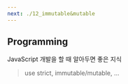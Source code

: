 ```yaml
---
next: ./12_immutable&mutable
---
```

## Programming

JavaScript 개발을 할 때 알아두면 좋은 지식
> use strict, immutable/mutable, ...